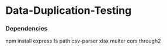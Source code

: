 # Data-Duplication-Testing
<h3>Dependencies</h3>
npm install express fs path csv-parser xlsx multer cors through2

